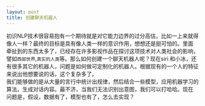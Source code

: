 ```yaml
---
layout: post
title: 创建聊天机器人 
---
```

初识NLP技术很容易抱有一个期待就是对它能力边界的过分高估，比如一上来就得像人一样？最终的目标是具有像人类一样的意识作用，想想还是挺可怕的。里面
牵扯到的东西太多了，已经存在许多影视作品在探讨这项技术对人类社会的影响，譬如`西部世界`,`真实的人类`等。那么如何创建一个聊天机器人呢？现在siri
和小冰，还有很多其它的机器人，问题是如何做可定制化的机器人。根据现有的一个人的特征来说出他想要说的话，这个复杂多了。  
我们能够做的是从大量的言行中统计出规律，然后结合一些模型，应用机器学习的算法，生成对话内容。最不济，当我们无法识别出意图，我们可以打哈哈。现在
问题是，假设，数据有了，模型也有了，怎么去实现？
